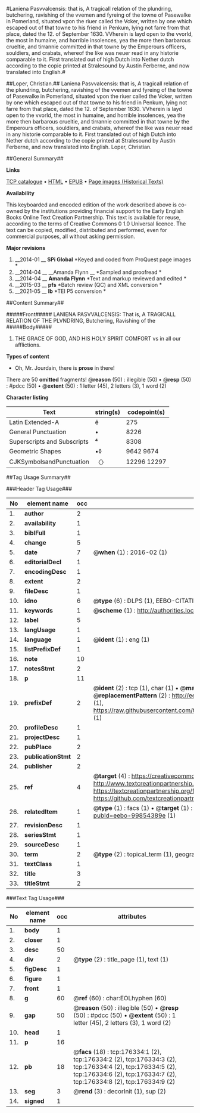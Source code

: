 #Laniena Pasvvalcensis: that is, A tragicall relation of the plundring, butchering, ravishing of the vvemen and fyreing of the towne of Pasewalke in Pomerland, situated vpon the riuer called the Vcker, written by one which escaped out of that towne to his friend in Penkum, lying not farre from that place, dated the 12. of September 1630. VVherein is layd open to the vvorld, the most in humaine, and horrible insolences, yea the more then barbarous crueltie, and tirrannie committed in that towne by the Emperours officers, souldiers, and crabats, whereof the like was neuer read in any historie comparable to it. First translated out of high Dutch into Nether dutch according to the copie printed at Stralesound by Austin Ferberne, and now translated into English.#

##Loper, Christian.##
Laniena Pasvvalcensis: that is, A tragicall relation of the plundring, butchering, ravishing of the vvemen and fyreing of the towne of Pasewalke in Pomerland, situated vpon the riuer called the Vcker, written by one which escaped out of that towne to his friend in Penkum, lying not farre from that place, dated the 12. of September 1630. VVherein is layd open to the vvorld, the most in humaine, and horrible insolences, yea the more then barbarous crueltie, and tirrannie committed in that towne by the Emperours officers, souldiers, and crabats, whereof the like was neuer read in any historie comparable to it. First translated out of high Dutch into Nether dutch according to the copie printed at Stralesound by Austin Ferberne, and now translated into English.
Loper, Christian.

##General Summary##

**Links**

[TCP catalogue](http://www.ota.ox.ac.uk/tcp/)  • 
[HTML](http://tei.it.ox.ac.uk/tcp/Texts-HTML/free/B14/B14606.html)  • 
[EPUB](http://tei.it.ox.ac.uk/tcp/Texts-EPUB/free/B14/B14606.epub) • 
[Page images (Historical Texts)](https://historicaltexts.jisc.ac.uk/eebo-99854389e)

**Availability**

This keyboarded and encoded edition of the work described above is co-owned by the
    institutions providing financial support to the Early English Books Online Text Creation
    Partnership. This text is available for reuse, according to the terms of  Creative Commons 0 1.0 Universal
    licence. The text can be copied, modified, distributed and performed, even for commercial
    purposes, all without asking permission.

**Major revisions**

1. __2014-01 __ __SPi Global__ *Keyed and coded from ProQuest page images *
1. __2014-04 __ __Amanda Flynn __ *Sampled and proofread *
1. __2014-04 __ __Amanda Flynn__ *Text and markup reviewed and edited *
1. __2015-03 __ __pfs__ *Batch review (QC) and XML conversion *
1. __2021-05 __ __lb__ *TEI P5 conversion *

##Content Summary##

#####Front#####
LANIENA PASVVALCENSIS: That is, A TRAGICALL RELATION OF THE PLVNDRING, Butchering, Ravishing of the 
#####Body#####

1. THE GRACE OF GOD, AND HIS HOLY SPIRIT COMFORT vs in all our afflictions.

**Types of content**

  * Oh, Mr. Jourdain, there is **prose** in there!

There are 50 **omitted** fragments! 
 @__reason__ (50) : illegible (50)  •  @__resp__ (50) : #pdcc (50)  •  @__extent__ (50) : 1 letter (45), 2 letters (3), 1 word (2)

**Character listing**


|Text|string(s)|codepoint(s)|
|---|---|---|
|Latin Extended-A|ē|275|
|General Punctuation|•|8226|
|Superscripts             and Subscripts|⁴|8308|
|Geometric Shapes|▪◊|9642 9674|
|CJKSymbolsandPunctuation|〈〉|12296 12297|

##Tag Usage Summary##

###Header Tag Usage###

|No|element name|occ|attributes|
|---|---|---|---|
|1.|__author__|2||
|2.|__availability__|1||
|3.|__biblFull__|1||
|4.|__change__|5||
|5.|__date__|7| @__when__ (1) : 2016-02 (1)|
|6.|__editorialDecl__|1||
|7.|__encodingDesc__|1||
|8.|__extent__|2||
|9.|__fileDesc__|1||
|10.|__idno__|6| @__type__ (6) : DLPS (1), EEBO-CITATION (1), VID (1), EEBO-PROQUEST (1), STC (2)|
|11.|__keywords__|1| @__scheme__ (1) : http://authorities.loc.gov/ (1)|
|12.|__label__|5||
|13.|__langUsage__|1||
|14.|__language__|1| @__ident__ (1) : eng (1)|
|15.|__listPrefixDef__|1||
|16.|__note__|10||
|17.|__notesStmt__|2||
|18.|__p__|11||
|19.|__prefixDef__|2| @__ident__ (2) : tcp (1), char (1)  •  @__matchPattern__ (2) : ([0-9\-]+):([0-9IVX]+) (1), (.+) (1)  •  @__replacementPattern__ (2) : http://eebo.chadwyck.com/downloadtiff?vid=$1&page=$2 (1), https://raw.githubusercontent.com/textcreationpartnership/Texts/master/tcpchars.xml#$1 (1)|
|20.|__profileDesc__|1||
|21.|__projectDesc__|1||
|22.|__pubPlace__|2||
|23.|__publicationStmt__|2||
|24.|__publisher__|2||
|25.|__ref__|4| @__target__ (4) : https://creativecommons.org/publicdomain/zero/1.0/ (1), http://www.textcreationpartnership.org/docs/. (1), https://textcreationpartnership.org/faq/#faq05 (1), https://github.com/textcreationpartnership (1)|
|26.|__relatedItem__|1| @__type__ (1) : facs (1)  •  @__target__ (1) : https://data.historicaltexts.jisc.ac.uk/view?pubId=eebo-99854389e (1)|
|27.|__revisionDesc__|1||
|28.|__seriesStmt__|1||
|29.|__sourceDesc__|1||
|30.|__term__|2| @__type__ (2) : topical_term (1), geographic_name (1)|
|31.|__textClass__|1||
|32.|__title__|3||
|33.|__titleStmt__|2||


###Text Tag Usage###

|No|element name|occ|attributes|
|---|---|---|---|
|1.|__body__|1||
|2.|__closer__|1||
|3.|__desc__|50||
|4.|__div__|2| @__type__ (2) : title_page (1), text (1)|
|5.|__figDesc__|1||
|6.|__figure__|1||
|7.|__front__|1||
|8.|__g__|60| @__ref__ (60) : char:EOLhyphen (60)|
|9.|__gap__|50| @__reason__ (50) : illegible (50)  •  @__resp__ (50) : #pdcc (50)  •  @__extent__ (50) : 1 letter (45), 2 letters (3), 1 word (2)|
|10.|__head__|1||
|11.|__p__|16||
|12.|__pb__|18| @__facs__ (18) : tcp:176334:1 (2), tcp:176334:2 (2), tcp:176334:3 (2), tcp:176334:4 (2), tcp:176334:5 (2), tcp:176334:6 (2), tcp:176334:7 (2), tcp:176334:8 (2), tcp:176334:9 (2)|
|13.|__seg__|3| @__rend__ (3) : decorInit (1), sup (2)|
|14.|__signed__|1||
